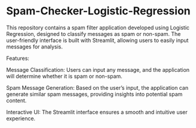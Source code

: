 # Spam-Checker-Logistic-Regression
This repository contains a spam filter application developed using Logistic Regression, designed to classify messages as spam or non-spam. The user-friendly interface is built with Streamlit, allowing users to easily input messages for analysis.

Features:


Message Classification: Users can input any message, and the application will determine whether it is spam or non-spam.

Spam Message Generation: Based on the user’s input, the application can generate similar spam messages, providing insights into potential spam content.

Interactive UI: The Streamlit interface ensures a smooth and intuitive user experience.
